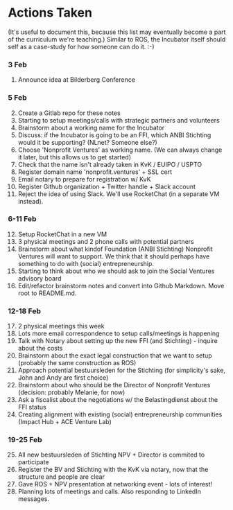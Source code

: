 # Actions Taken

(It's useful to document this, because this list may eventually become a part of the curriculum we're teaching.)  Similar to ROS, the Incubator itself should self as a case-study for how someone can do it.   :-)

### 3 Feb
1. Announce idea at Bilderberg Conference
### 5 Feb
2. Create a Gitlab repo for these notes
3. Starting to setup meetings/calls with strategic partners and volunteers
4. Brainstorm about a working name for the Incubator
5. Discuss: if the Incubator is going to be an FFI, which ANBI Stichting would it be supporting?  (NLnet?  Someone else?)
6. Choose 'Nonprofit Ventures' as working name.  (We can always change it later, but this allows us to get started)
7. Check that the name isn't already taken in KvK / EUIPO / USPTO
8. Register domain name 'nonprofit.ventures' + SSL cert
9. Email notary to prepare for registration w/ KvK
10. Register Github organization + Twitter handle + Slack account
11. Reject the idea of using Slack.  We'll use RocketChat (in a separate VM instead).
### 6-11 Feb
12. Setup RocketChat in a new VM
13. 3 physical meetings and 2 phone calls with potential partners
14. Brainstorm about what kindof Foundation (ANBI Stichting) Nonprofit Ventures will want to support.  We think that it should perhaps have something to do with (social) entrepreneurship.
15. Starting to think about who we should ask to join the Social Ventures advisory board
16. Edit/refactor brainstorm notes and convert into Github Markdown.  Move root to README.md.
### 12-18 Feb
17. 2 physical meetings this week
18. Lots more email correspondence to setup calls/meetings is happening
19. Talk with Notary about setting up the new FFI (and Stichting) - inquire about the costs
20. Brainstorm about the exact legal construction that we want to setup (probably the same construction as ROS)
21. Approach potential bestuursleden for the Stichting (for simplicity's sake, John and Andy are first choice)
22. Brainstorm about who should be the Director of Nonprofit Ventures (decision: probably Melanie, for now)
23. Ask a fiscalist about the negotiations w/ the Belastingdienst about the FFI status
24. Creating alignment with existing (social) entrepreneurship communities (Impact Hub + ACE Venture Lab)
### 19-25 Feb
25. All new bestuursleden of Stichting NPV + Director is commited to participate
26. Register the BV and Stichting with the KvK via notary, now that the structure and people are clear
27. Gave ROS + NPV presentation at networking event - lots of interest!
28. Planning lots of meetings and calls.  Also responding to LinkedIn messages.

